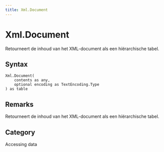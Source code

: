 ```yaml
---
title: Xml.Document
---
```


# Xml.Document


Retourneert de inhoud van het XML-document als een hiërarchische tabel.


## Syntax

```powerquery
Xml.Document(
    contents as any,
    optional encoding as TextEncoding.Type
) as table
```


## Remarks

Retourneert de inhoud van het XML-document als een hiërarchische tabel.



## Category
Accessing data
